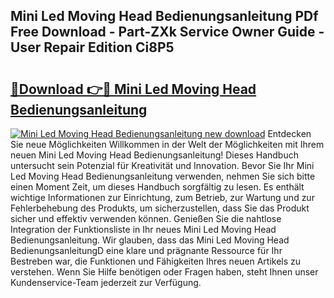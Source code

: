 ## Mini Led Moving Head Bedienungsanleitung PDf Free Download - Part-ZXk Service Owner Guide - User Repair Edition Ci8P5

# <h2><a href="http://df23k08.blite.top/?on=Mini+Led+Moving+Head+Bedienungsanleitung">🔗Download 👉🔴 Mini Led Moving Head Bedienungsanleitung</a></h2>

[![Mini Led Moving Head Bedienungsanleitung new download](https://i.imgur.com/lujVjoI.png)](http://df23k08.blite.top/?on=Mini+Led+Moving+Head+Bedienungsanleitung)
Entdecken Sie neue Möglichkeiten Willkommen in der Welt der Möglichkeiten mit Ihrem neuen Mini Led Moving Head Bedienungsanleitung! Dieses Handbuch untersucht sein Potenzial für Kreativität und Innovation. Bevor Sie Ihr Mini Led Moving Head Bedienungsanleitung verwenden, nehmen Sie sich bitte einen Moment Zeit, um dieses Handbuch sorgfältig zu lesen. Es enthält wichtige Informationen zur Einrichtung, zum Betrieb, zur Wartung und zur Fehlerbehebung des Produkts, um sicherzustellen, dass Sie das Produkt sicher und effektiv verwenden können. Genießen Sie die nahtlose Integration der Funktionsliste in Ihr neues Mini Led Moving Head Bedienungsanleitung. Wir glauben, dass das Mini Led Moving Head BedienungsanleitungD eine klare und prägnante Ressource für Ihr Bestreben war, die Funktionen und Fähigkeiten Ihres neuen Artikels zu verstehen. Wenn Sie Hilfe benötigen oder Fragen haben, steht Ihnen unser Kundenservice-Team jederzeit zur Verfügung.
